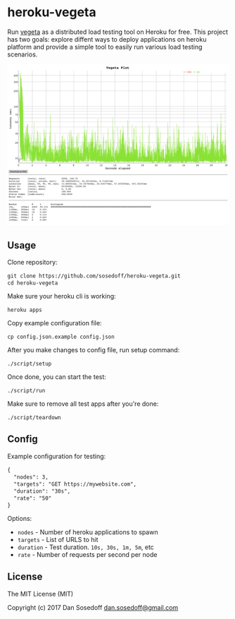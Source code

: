 # heroku-vegeta

Run [vegeta](https://github.com/tsenart/vegeta) as a distributed load testing tool
on Heroku for free. This project has two goals: explore diffent ways to deploy
applications on heroku platform and provide a simple tool to easily run various
load testing scenarios. 

![Example Plot](/plot.png)

## Usage

Clone repository:

```
git clone https://github.com/sosedoff/heroku-vegeta.git
cd heroku-vegeta
```

Make sure your heroku cli is working:

```
heroku apps
```

Copy example configuration file:

```
cp config.json.example config.json
```

After you make changes to config file, run setup command:

```
./script/setup
```

Once done, you can start the test:

```
./script/run
```

Make sure to remove all test apps after you're done:

```
./script/teardown
```

## Config

Example configuration for testing:

```
{
  "nodes": 3,
  "targets": "GET https://mywebsite.com",
  "duration": "30s",
  "rate": "50"
}
```

Options:

- `nodes` - Number of heroku applications to spawn
- `targets` - List of URLS to hit
- `duration` - Test duration. `10s, 30s, 1m, 5m`, etc
- `rate` - Number of requests per second per node

## License

The MIT License (MIT)

Copyright (c) 2017 Dan Sosedoff <dan.sosedoff@gmail.com>